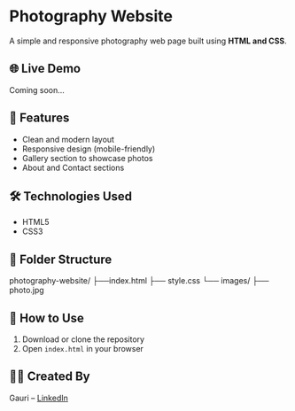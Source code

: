 # Photography Website

A simple and responsive photography web page built using **HTML and CSS**.

## 🌐 Live Demo
Coming soon...

## 📸 Features
- Clean and modern layout
- Responsive design (mobile-friendly)
- Gallery section to showcase photos
- About and Contact sections

## 🛠️ Technologies Used
- HTML5
- CSS3

## 📁 Folder Structure
photography-website/
├──index.html
├── style.css
└── images/
    ├── photo.jpg
  


## 🚀 How to Use
1. Download or clone the repository
2. Open `index.html` in your browser

## 🙋‍♀️ Created By
Gauri – [LinkedIn](https://linkedin.com/in/gauri-madaan-248566333)  
